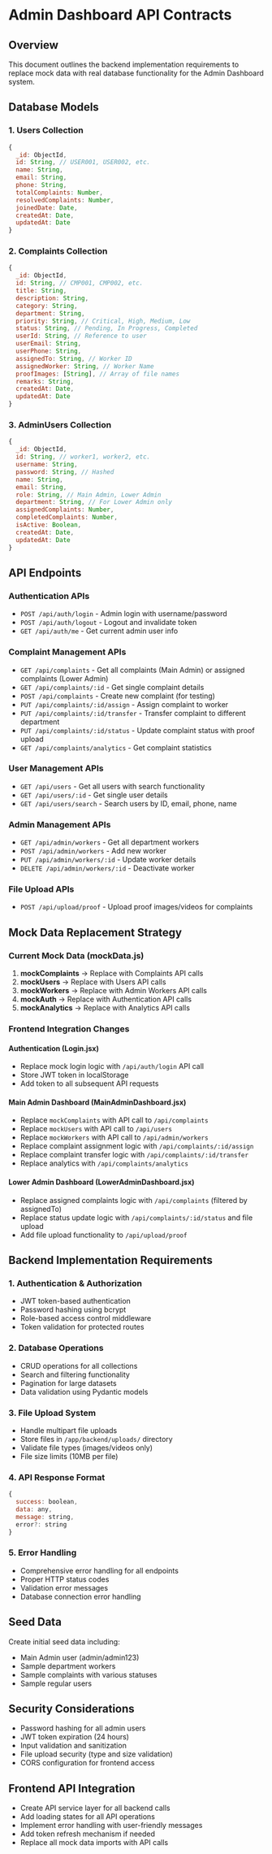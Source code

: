 # Admin Dashboard API Contracts

## Overview
This document outlines the backend implementation requirements to replace mock data with real database functionality for the Admin Dashboard system.

## Database Models

### 1. Users Collection
```javascript
{
  _id: ObjectId,
  id: String, // USER001, USER002, etc.
  name: String,
  email: String,
  phone: String,
  totalComplaints: Number,
  resolvedComplaints: Number,
  joinedDate: Date,
  createdAt: Date,
  updatedAt: Date
}
```

### 2. Complaints Collection
```javascript
{
  _id: ObjectId,
  id: String, // CMP001, CMP002, etc.
  title: String,
  description: String,
  category: String,
  department: String,
  priority: String, // Critical, High, Medium, Low
  status: String, // Pending, In Progress, Completed
  userId: String, // Reference to user
  userEmail: String,
  userPhone: String,
  assignedTo: String, // Worker ID
  assignedWorker: String, // Worker Name
  proofImages: [String], // Array of file names
  remarks: String,
  createdAt: Date,
  updatedAt: Date
}
```

### 3. AdminUsers Collection
```javascript
{
  _id: ObjectId,
  id: String, // worker1, worker2, etc.
  username: String,
  password: String, // Hashed
  name: String,
  email: String,
  role: String, // Main Admin, Lower Admin
  department: String, // For Lower Admin only
  assignedComplaints: Number,
  completedComplaints: Number,
  isActive: Boolean,
  createdAt: Date,
  updatedAt: Date
}
```

## API Endpoints

### Authentication APIs
- `POST /api/auth/login` - Admin login with username/password
- `POST /api/auth/logout` - Logout and invalidate token
- `GET /api/auth/me` - Get current admin user info

### Complaint Management APIs
- `GET /api/complaints` - Get all complaints (Main Admin) or assigned complaints (Lower Admin)
- `GET /api/complaints/:id` - Get single complaint details
- `POST /api/complaints` - Create new complaint (for testing)
- `PUT /api/complaints/:id/assign` - Assign complaint to worker
- `PUT /api/complaints/:id/transfer` - Transfer complaint to different department
- `PUT /api/complaints/:id/status` - Update complaint status with proof upload
- `GET /api/complaints/analytics` - Get complaint statistics

### User Management APIs
- `GET /api/users` - Get all users with search functionality
- `GET /api/users/:id` - Get single user details
- `GET /api/users/search` - Search users by ID, email, phone, name

### Admin Management APIs
- `GET /api/admin/workers` - Get all department workers
- `POST /api/admin/workers` - Add new worker
- `PUT /api/admin/workers/:id` - Update worker details
- `DELETE /api/admin/workers/:id` - Deactivate worker

### File Upload APIs
- `POST /api/upload/proof` - Upload proof images/videos for complaints

## Mock Data Replacement Strategy

### Current Mock Data (mockData.js)
1. **mockComplaints** → Replace with Complaints API calls
2. **mockUsers** → Replace with Users API calls  
3. **mockWorkers** → Replace with Admin Workers API calls
4. **mockAuth** → Replace with Authentication API calls
5. **mockAnalytics** → Replace with Analytics API calls

### Frontend Integration Changes

#### Authentication (Login.jsx)
- Replace mock login logic with `/api/auth/login` API call
- Store JWT token in localStorage
- Add token to all subsequent API requests

#### Main Admin Dashboard (MainAdminDashboard.jsx)
- Replace `mockComplaints` with API call to `/api/complaints`
- Replace `mockUsers` with API call to `/api/users`
- Replace `mockWorkers` with API call to `/api/admin/workers`
- Replace complaint assignment logic with `/api/complaints/:id/assign`
- Replace complaint transfer logic with `/api/complaints/:id/transfer`
- Replace analytics with `/api/complaints/analytics`

#### Lower Admin Dashboard (LowerAdminDashboard.jsx)
- Replace assigned complaints logic with `/api/complaints` (filtered by assignedTo)
- Replace status update logic with `/api/complaints/:id/status` and file upload
- Add file upload functionality to `/api/upload/proof`

## Backend Implementation Requirements

### 1. Authentication & Authorization
- JWT token-based authentication
- Password hashing using bcrypt
- Role-based access control middleware
- Token validation for protected routes

### 2. Database Operations
- CRUD operations for all collections
- Search and filtering functionality
- Pagination for large datasets
- Data validation using Pydantic models

### 3. File Upload System
- Handle multipart file uploads
- Store files in `/app/backend/uploads/` directory
- Validate file types (images/videos only)
- File size limits (10MB per file)

### 4. API Response Format
```javascript
{
  success: boolean,
  data: any,
  message: string,
  error?: string
}
```

### 5. Error Handling
- Comprehensive error handling for all endpoints
- Proper HTTP status codes
- Validation error messages
- Database connection error handling

## Seed Data
Create initial seed data including:
- Main Admin user (admin/admin123)
- Sample department workers
- Sample complaints with various statuses
- Sample regular users

## Security Considerations
- Password hashing for all admin users
- JWT token expiration (24 hours)
- Input validation and sanitization
- File upload security (type and size validation)
- CORS configuration for frontend access

## Frontend API Integration
- Create API service layer for all backend calls
- Add loading states for all API operations
- Implement error handling with user-friendly messages
- Add token refresh mechanism if needed
- Replace all mock data imports with API calls
